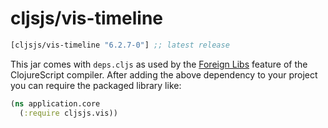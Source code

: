 # cljsjs/vis-timeline

[](dependency)
```clojure
[cljsjs/vis-timeline "6.2.7-0"] ;; latest release
```
[](/dependency)

This jar comes with `deps.cljs` as used by the [Foreign Libs][flibs] feature
of the ClojureScript compiler. After adding the above dependency to your project
you can require the packaged library like:

```clojure
(ns application.core
  (:require cljsjs.vis))
```

[flibs]: https://clojurescript.org/reference/packaging-foreign-deps
